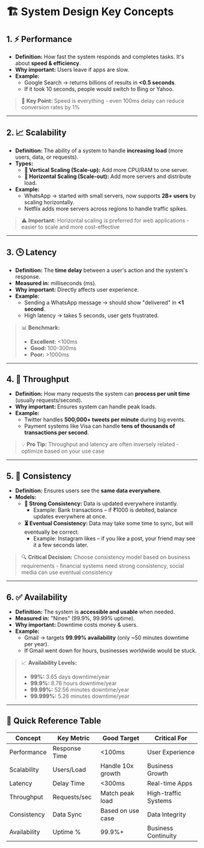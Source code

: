 # 🏗️ System Design Key Concepts

## 1. ⚡ **Performance**
* **Definition:** How fast the system responds and completes tasks. It's about **speed & efficiency**.
* **Why important:** Users leave if apps are slow.
* **Example:**
   * Google Search → returns billions of results in **<0.5 seconds**.
   * If it took 10 seconds, people would switch to Bing or Yahoo.

> 🎯 **Key Point:** Speed is everything - even 100ms delay can reduce conversion rates by 1%

---

## 2. 📈 **Scalability**
* **Definition:** The ability of a system to handle **increasing load** (more users, data, or requests).
* **Types:**
   * **🔺 Vertical Scaling (Scale-up):** Add more CPU/RAM to one server.
   * **🔄 Horizontal Scaling (Scale-out):** Add more servers and distribute load.
* **Example:**
   * WhatsApp → started with small servers, now supports **2B+ users** by scaling horizontally.
   * Netflix adds more servers across regions to handle traffic spikes.

> ⚠️ **Important:** Horizontal scaling is preferred for web applications - easier to scale and more cost-effective

---

## 3. 🕒 **Latency**
* **Definition:** The **time delay** between a user's action and the system's response.
* **Measured in:** milliseconds (ms).
* **Why important:** Directly affects user experience.
* **Example:**
   * Sending a WhatsApp message → should show "delivered" in **<1 second**.
   * High latency → takes 5 seconds, user gets frustrated.

> 📊 **Benchmark:** 
> - **Excellent:** <100ms
> - **Good:** 100-300ms  
> - **Poor:** >1000ms

---

## 4. 🚀 **Throughput**
* **Definition:** How many requests the system can **process per unit time** (usually requests/second).
* **Why important:** Ensures system can handle peak loads.
* **Example:**
   * Twitter handles **500,000+ tweets per minute** during big events.
   * Payment systems like Visa can handle **tens of thousands of transactions per second**.

> 💡 **Pro Tip:** Throughput and latency are often inversely related - optimize based on your use case

---

## 5. 🔄 **Consistency**
* **Definition:** Ensures users see the **same data everywhere**.
* **Models:**
   * **💪 Strong Consistency:** Data is updated everywhere instantly.
      * Example: Bank transactions – if ₹1000 is debited, balance updates everywhere at once.
   * **⏳ Eventual Consistency:** Data may take some time to sync, but will eventually be correct.
      * Example: Instagram likes – if you like a post, your friend may see it a few seconds later.

> 🔍 **Critical Decision:** Choose consistency model based on business requirements - financial systems need strong consistency, social media can use eventual consistency

---

## 6. ✅ **Availability**
* **Definition:** The system is **accessible and usable** when needed.
* **Measured in:** "Nines" (99.9%, 99.99% uptime).
* **Why important:** Downtime costs money & users.
* **Example:**
   * Gmail → targets **99.99% availability** (only ~50 minutes downtime per year).
   * If Gmail went down for hours, businesses worldwide would be stuck.

> 📈 **Availability Levels:**
> - **99%:** 3.65 days downtime/year
> - **99.9%:** 8.76 hours downtime/year  
> - **99.99%:** 52.56 minutes downtime/year
> - **99.999%:** 5.26 minutes downtime/year

---

## 🎯 **Quick Reference Table**

| Concept | Key Metric | Good Target | Critical For |
|---------|------------|-------------|--------------|
| Performance | Response Time | <100ms | User Experience |
| Scalability | Users/Load | Handle 10x growth | Business Growth |
| Latency | Delay Time | <300ms | Real-time Apps |
| Throughput | Requests/sec | Match peak load | High-traffic Systems |
| Consistency | Data Sync | Based on use case | Data Integrity |
| Availability | Uptime % | 99.9%+ | Business Continuity |
